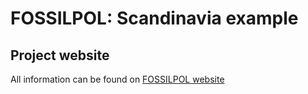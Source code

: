 
<!-- README.md is generated from README.Rmd. Please edit that file -->

# FOSSILPOL: Scandinavia example

<!-- badges: start -->
<!-- badges: end -->

## Project website

All information can be found on [FOSSILPOL
website](https://hope-uib-bio.github.io/FOSSILPOL-website/)
